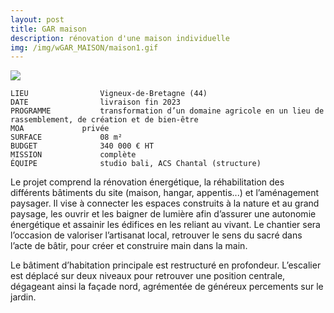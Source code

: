 ```yaml
---
layout: post
title: GAR maison
description: rénovation d'une maison individuelle
img: /img/wGAR_MAISON/maison1.gif
---
```


<div clas="img_row">
    <img class="col three" src="{{ site.baseurl }}/img/wGAR_MAISON/photo1"/>
</div>

```
LIEU                Vigneux-de-Bretagne (44)
DATE                livraison fin 2023
PROGRAMME           transformation d’un domaine agricole en un lieu de rassemblement, de création et de bien-être
MOA  		    privée
SURFACE             08 m²
BUDGET              340 000 € HT
MISSION             complète
ÉQUIPE              studio bali, ACS Chantal (structure)
```

Le projet comprend la rénovation énergétique, la réhabilitation des différents bâtiments du site (maison, hangar, appentis...) et l’aménagement paysager.
Il vise à connecter les espaces construits à la nature et au grand paysage, les ouvrir et les baigner de lumière afin d’assurer une autonomie énergétique et assainir les édifices en les reliant au vivant. Le chantier sera l’occasion de valoriser l’artisanat local, retrouver le sens du sacré dans l’acte de bâtir, pour créer et construire main dans la main.

Le bâtiment d’habitation principale est restructuré en profondeur. L’escalier est déplacé sur deux niveaux pour retrouver une position centrale, dégageant ainsi la façade nord, agrémentée de généreux percements sur le jardin.

<div class="img_row">
	<img class="col three" src="{{ site.baseurl }}/img/wGAR_MAISON/maison1.gif" alt="" title="example image"/>
</div>
<div class="img_row">
	<img class="col three" src="{{ site.baseurl }}/img/wGAR_MAISON/maison2.jpg" alt="" title="example image"/>
</div>
<div class="img_row">
	<img class="col three" src="{{ site.baseurl }}/img/wGAR_MAISON/maison3.jpg" alt="" title="example image"/>
</div>
<div class="img_row">
	<img class="col three" src="{{ site.baseurl }}/img/wGAR_MAISON/maison4.jpg" alt="" title="example image"/>
</div>
<div class="img_row">
	<img class="col three" src="{{ site.baseurl }}/img/wGAR_MAISON/maison5.jpg" alt="" title="example image"/>
</div>
<div class="img_row">
	<img class="col three" src="{{ site.baseurl }}/img/wGAR_MAISON/maison6.gif" alt="" title="example image"/>
</div>
